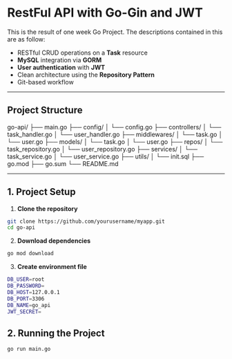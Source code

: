 # RestFul API with Go-Gin and JWT

This is the result of one week Go Project. The descriptions contained in this are as follow: 

- RESTful CRUD operations on a **Task** resource  
- **MySQL** integration via **GORM**  
- **User authentication** with **JWT**  
- Clean architecture using the **Repository Pattern**  
- Git-based workflow  

---
## Project Structure

go-api/
├── main.go
├── config/
│   └── config.go
├── controllers/
│   └── task_handler.go
│   └── user_handler.go
├── middlewares/
│   └── task.go
│   └── user.go
├── models/
│   └── task.go
│   └── user.go
├── repos/
│   └── task_repository.go
│   └── user_repository.go
├── services/
│   └── task_service.go
│   └── user_service.go
├── utils/
│   └── init.sql
├── go.mod
├── go.sum
└── README.md

---
## 1. Project Setup

1. **Clone the repository**  
  ```sh
  git clone https://github.com/yourusername/myapp.git
  cd go-api
  ```

2. **Download dependencies**  
  ```sh
  go mod download
  ```

3. **Create environment file**  
  ```sh
  DB_USER=root
  DB_PASSWORD=
  DB_HOST=127.0.0.1
  DB_PORT=3306
  DB_NAME=go_api
  JWT_SECRET=
  ```

## 2. Running the Project
  ```sh
  go run main.go
  ```